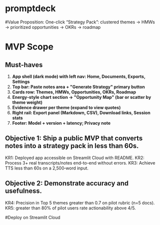 # promptdeck

#Value Proposition:
One-click “Strategy Pack”: clustered themes → HMWs → prioritized opportunities → OKRs → roadmap

# MVP Scope
## Must-haves
1. **App shell (dark mode) with left nav: Home, Documents, Exports, Settings** 
2. **Top bar: Paste notes area + "Generate Strategy" primary button** 
3. **Cards row: Themes, HMWs, Opportunities, OKRs, Roadmap** 
4. **Energy‑style chart section → "Opportunity Map" (bar or scatter by theme weight)** 
5. **Evidence drawer per theme (expand to view quotes)** 
6. **Right rail: Export panel (Markdown, CSV), Download links, Session stats** 
7. **Footer: Model + version + latency; Privacy note**

## Objective 1: Ship a public MVP that converts notes into a strategy pack in less than 60s.
KR1: Deployed app accessible on Streamlit Cloud with README. 
KR2: Process 3+ real transcripts/notes end-to-end without errors. 
KR3: Achieve TTS less than 60s on a 2,500‑word input. 

## Objective 2: Demonstrate accuracy and usefulness.
KR4: Precision in Top 5 themes greater than 0.7 on pilot rubric (n=5 docs). 
KR5: greater than 80% of pilot users rate actionability above 4/5.

#Deploy on Streamlit Cloud


